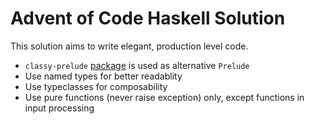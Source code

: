 # Advent of Code Haskell Solution

This solution aims to write elegant, production level code.

- `classy-prelude` [package](http://hackage.haskell.org/package/classy-prelude) is used as alternative `Prelude`
- Use named types for better readablity
- Use typeclasses for composability
- Use pure functions (never raise exception) only, except functions in input processing
